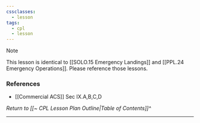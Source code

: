 ```yaml
---
cssclasses:
  - lesson
tags:
  - cpl
  - lesson
---
```

> [!note]
> This lesson is identical to [[SOLO.15 Emergency Landings]] and [[PPL.24 Emergency Operations]].  Please reference those lessons.

### References
- [[Commercial ACS]] Sec IX.A,B,C,D

*Return to [[~ CPL Lesson Plan Outline|Table of Contents]]^*

---
